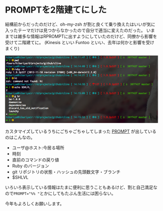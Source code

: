 # PROMPTを2階建てにした

結構前からだったのだけど、oh-my-zsh が割と良くて乗り換えたはいいが気に入ったテーマだけは見つからなかったので自分で適当に変えたのだった。
いままでは雑多な情報はRPROMPTに出すようにしていたのだけど、同僚から影響を受けて二階建てに。
(Kinesis といい Funtoo といい、去年は何かと影響を受けまくり)

![prompt_2013_1](/images/prompt_2013_1.png)

カスタマイズしているうちにごちゃごちゃしてしまった [PROMPT](https://github.com/hibariya/config/blob/a7368884c6b39dff628ef9fc75ce595a5a96d878/_zsh/oh-my-zsh#L56) が出しているのはこんなの。

* ユーザ@ホスト:今居る場所
* 時刻
* 直前のコマンドの戻り値
* Ruby のバージョン
* git リポジトリの状態・ハッシュの先頭数文字・ブランチ
* $SHLVL

いろいろ表示している情報はたまに便利に思うこともあるけど、割と自己満足なので`PROMPT="%% "`とかにしてもたぶん生活には困らない。

今年もよろしくお願いします。

